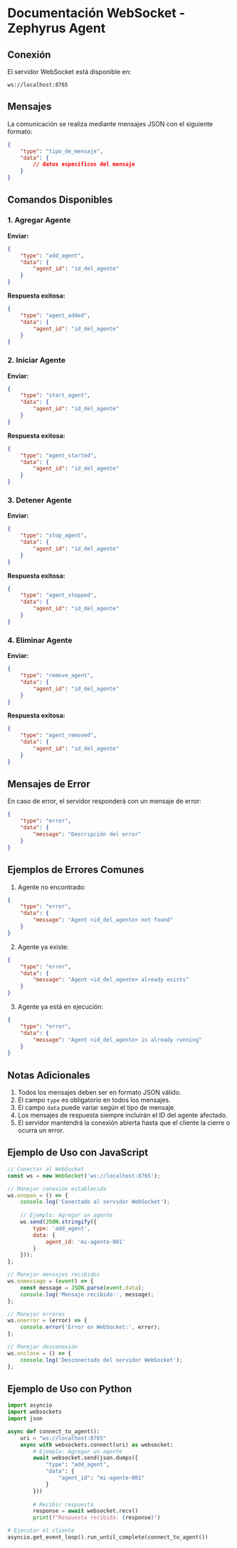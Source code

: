 # Documentación WebSocket - Zephyrus Agent

## Conexión

El servidor WebSocket está disponible en:
```
ws://localhost:8765
```

## Mensajes

La comunicación se realiza mediante mensajes JSON con el siguiente formato:

```json
{
    "type": "tipo_de_mensaje",
    "data": {
        // datos específicos del mensaje
    }
}
```

## Comandos Disponibles

### 1. Agregar Agente

**Enviar:**
```json
{
    "type": "add_agent",
    "data": {
        "agent_id": "id_del_agente"
    }
}
```

**Respuesta exitosa:**
```json
{
    "type": "agent_added",
    "data": {
        "agent_id": "id_del_agente"
    }
}
```

### 2. Iniciar Agente

**Enviar:**
```json
{
    "type": "start_agent",
    "data": {
        "agent_id": "id_del_agente"
    }
}
```

**Respuesta exitosa:**
```json
{
    "type": "agent_started",
    "data": {
        "agent_id": "id_del_agente"
    }
}
```

### 3. Detener Agente

**Enviar:**
```json
{
    "type": "stop_agent",
    "data": {
        "agent_id": "id_del_agente"
    }
}
```

**Respuesta exitosa:**
```json
{
    "type": "agent_stopped",
    "data": {
        "agent_id": "id_del_agente"
    }
}
```

### 4. Eliminar Agente

**Enviar:**
```json
{
    "type": "remove_agent",
    "data": {
        "agent_id": "id_del_agente"
    }
}
```

**Respuesta exitosa:**
```json
{
    "type": "agent_removed",
    "data": {
        "agent_id": "id_del_agente"
    }
}
```

## Mensajes de Error

En caso de error, el servidor responderá con un mensaje de error:

```json
{
    "type": "error",
    "data": {
        "message": "Descripción del error"
    }
}
```

## Ejemplos de Errores Comunes

1. Agente no encontrado:
```json
{
    "type": "error",
    "data": {
        "message": "Agent <id_del_agente> not found"
    }
}
```

2. Agente ya existe:
```json
{
    "type": "error",
    "data": {
        "message": "Agent <id_del_agente> already exists"
    }
}
```

3. Agente ya está en ejecución:
```json
{
    "type": "error",
    "data": {
        "message": "Agent <id_del_agente> is already running"
    }
}
```

## Notas Adicionales

1. Todos los mensajes deben ser en formato JSON válido.
2. El campo `type` es obligatorio en todos los mensajes.
3. El campo `data` puede variar según el tipo de mensaje.
4. Los mensajes de respuesta siempre incluirán el ID del agente afectado.
5. El servidor mantendrá la conexión abierta hasta que el cliente la cierre o ocurra un error.

## Ejemplo de Uso con JavaScript

```javascript
// Conectar al WebSocket
const ws = new WebSocket('ws://localhost:8765');

// Manejar conexión establecida
ws.onopen = () => {
    console.log('Conectado al servidor WebSocket');
    
    // Ejemplo: Agregar un agente
    ws.send(JSON.stringify({
        type: 'add_agent',
        data: {
            agent_id: 'mi-agente-001'
        }
    }));
};

// Manejar mensajes recibidos
ws.onmessage = (event) => {
    const message = JSON.parse(event.data);
    console.log('Mensaje recibido:', message);
};

// Manejar errores
ws.onerror = (error) => {
    console.error('Error en WebSocket:', error);
};

// Manejar desconexión
ws.onclose = () => {
    console.log('Desconectado del servidor WebSocket');
};
```

## Ejemplo de Uso con Python

```python
import asyncio
import websockets
import json

async def connect_to_agent():
    uri = "ws://localhost:8765"
    async with websockets.connect(uri) as websocket:
        # Ejemplo: Agregar un agente
        await websocket.send(json.dumps({
            "type": "add_agent",
            "data": {
                "agent_id": "mi-agente-001"
            }
        }))
        
        # Recibir respuesta
        response = await websocket.recv()
        print(f"Respuesta recibida: {response}")

# Ejecutar el cliente
asyncio.get_event_loop().run_until_complete(connect_to_agent())
``` 